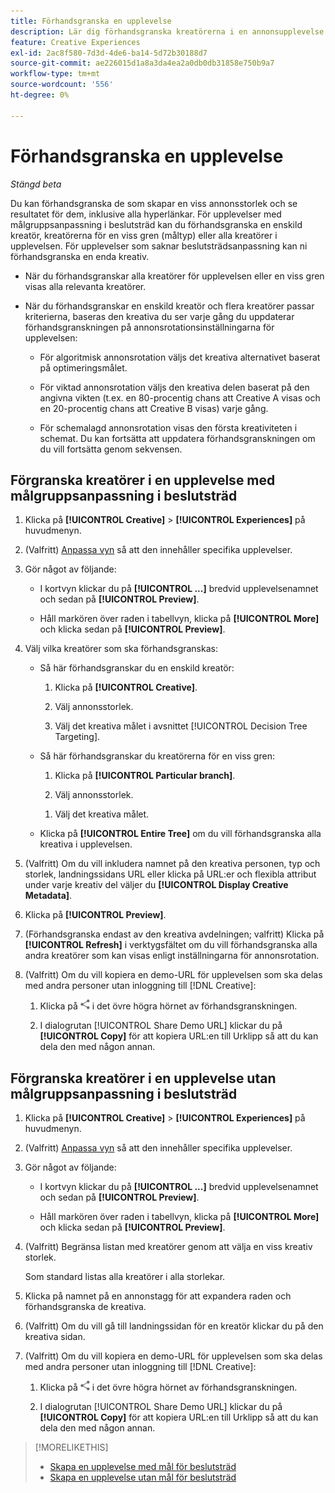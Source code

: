 ```yaml
---
title: Förhandsgranska en upplevelse
description: Lär dig förhandsgranska kreatörerna i en annonsupplevelse.
feature: Creative Experiences
exl-id: 2ac8f580-7d3d-4de6-ba14-5d72b30188d7
source-git-commit: ae226015d1a8a3da4ea2a0db0db31858e750b9a7
workflow-type: tm+mt
source-wordcount: '556'
ht-degree: 0%

---
```


# Förhandsgranska en upplevelse

*Stängd beta*

Du kan förhandsgranska de som skapar en viss annonsstorlek och se resultatet för dem, inklusive alla hyperlänkar. För upplevelser med målgruppsanpassning i beslutsträd kan du förhandsgranska en enskild kreatör, kreatörerna för en viss gren (måltyp) eller alla kreatörer i upplevelsen. För upplevelser som saknar beslutsträdsanpassning kan ni förhandsgranska en enda kreativ. <!-- verify -->

* När du förhandsgranskar alla kreatörer för upplevelsen eller en viss gren visas alla relevanta kreatörer.

* När du förhandsgranskar en enskild kreatör och flera kreatörer passar kriterierna, baseras den kreativa du ser varje gång du uppdaterar förhandsgranskningen på annonsrotationsinställningarna för upplevelsen:

   * För algoritmisk annonsrotation väljs det kreativa alternativet baserat på optimeringsmålet.

   * För viktad annonsrotation väljs den kreativa delen baserat på den angivna vikten (t.ex. en 80-procentig chans att Creative A visas och en 20-procentig chans att Creative B visas) varje gång.

   * För schemalagd annonsrotation visas den första kreativiteten i schemat. Du kan fortsätta att uppdatera förhandsgranskningen om du vill fortsätta genom sekvensen.<!-- Refresh isn't there as of 2/3 -->

## Förgranska kreatörer i en upplevelse med målgruppsanpassning i beslutsträd

1. Klicka på **[!UICONTROL Creative]** > **[!UICONTROL Experiences]** på huvudmenyn.

1. (Valfritt) [Anpassa vyn](/help/creative/introduction/customize-data-views.md) så att den innehåller specifika upplevelser.

1. Gör något av följande:

   * I kortvyn klickar du på **[!UICONTROL ...]** bredvid upplevelsenamnet och sedan på **[!UICONTROL Preview]**.

   * Håll markören över raden i tabellvyn, klicka på **[!UICONTROL More]** och klicka sedan på **[!UICONTROL Preview]**.

1. Välj vilka kreatörer som ska förhandsgranskas:

   * Så här förhandsgranskar du en enskild kreatör:

      1. Klicka på **[!UICONTROL Creative]**.

      1. Välj annonsstorlek.

      1. Välj det kreativa målet i avsnittet [!UICONTROL Decision Tree Targeting].

   * Så här förhandsgranskar du kreatörerna för en viss gren:

      1. Klicka på **[!UICONTROL Particular branch]**.

      1. Välj annonsstorlek.

     <!-- I don't see this as of 2/3:
     1. Select whether to group the creatives by Rotation Type or Ad Size.
     -->

      1. Välj det kreativa målet.

   * Klicka på **[!UICONTROL Entire Tree]** om du vill förhandsgranska alla kreativa i upplevelsen.

     <!-- I don't see this as of 2/3:
     1. Click **[!UICONTROL Entire Tree]**.
     1. Select the ad size.
     1. Select whether to group the creatives by Rotation Type or Ad Size.
     -->

1. (Valfritt) Om du vill inkludera namnet på den kreativa personen, typ och storlek, landningssidans URL eller klicka på URL:er och flexibla attribut under varje kreativ del väljer du **[!UICONTROL Display Creative Metadata]**.

1. Klicka på **[!UICONTROL Preview]**.

1. (Förhandsgranska endast av den kreativa avdelningen; valfritt) Klicka på **[!UICONTROL Refresh]** i verktygsfältet om du vill förhandsgranska alla andra kreatörer som kan visas enligt inställningarna för annonsrotation.<!-- I don't see this as of 2/3 -->

1. (Valfritt) Om du vill kopiera en demo-URL för upplevelsen som ska delas med andra personer utan inloggning till [!DNL Creative]:

   1. Klicka på ![Dela](/help/creative/assets/share.png "Dela") i det övre högra hörnet av förhandsgranskningen.

   1. I dialogrutan [!UICONTROL Share Demo URL] klickar du på **[!UICONTROL Copy]** för att kopiera URL:en till Urklipp så att du kan dela den med någon annan.

## Förgranska kreatörer i en upplevelse utan målgruppsanpassning i beslutsträd

1. Klicka på **[!UICONTROL Creative]** > **[!UICONTROL Experiences]** på huvudmenyn.

1. (Valfritt) [Anpassa vyn](/help/creative/introduction/customize-data-views.md) så att den innehåller specifika upplevelser.

1. Gör något av följande:

   * I kortvyn klickar du på **[!UICONTROL ...]** bredvid upplevelsenamnet och sedan på **[!UICONTROL Preview]**.

   * Håll markören över raden i tabellvyn, klicka på **[!UICONTROL More]** och klicka sedan på **[!UICONTROL Preview]**.

1. (Valfritt) Begränsa listan med kreatörer genom att välja en viss kreativ storlek.

   Som standard listas alla kreatörer i alla storlekar.

1. Klicka på namnet på en annonstagg för att expandera raden och förhandsgranska de kreativa.

1. (Valfritt) Om du vill gå till landningssidan för en kreatör klickar du på den kreativa sidan.

   <!-- Verify:  Will the creative click be tracked like a regular ad click but not linked to a publisher and placement? Explain effect/consequences. -->

1. (Valfritt) Om du vill kopiera en demo-URL för upplevelsen som ska delas med andra personer utan inloggning till [!DNL Creative]:

   1. Klicka på ![Dela](/help/creative/assets/share.png "Dela") i det övre högra hörnet av förhandsgranskningen.

   1. I dialogrutan [!UICONTROL Share Demo URL] klickar du på **[!UICONTROL Copy]** för att kopiera URL:en till Urklipp så att du kan dela den med någon annan.

>[!MORELIKETHIS]
>
>* [Skapa en upplevelse med mål för beslutsträd](experience-create-targeting.md)
>* [Skapa en upplevelse utan mål för beslutsträd](/help/creative/experiences/experience-create-no-targeting.md)
